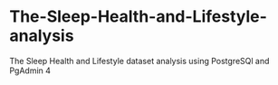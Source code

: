 # The-Sleep-Health-and-Lifestyle-analysis
The Sleep Health and Lifestyle dataset analysis using PostgreSQl and PgAdmin 4 
